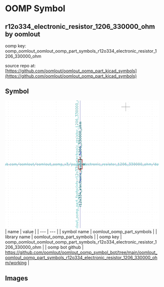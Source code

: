 # OOMP Symbol  
## r12o334_electronic_resistor_1206_330000_ohm  by oomlout  
  
oomp key: oomp_oomlout_oomlout_oomp_part_symbols_r12o334_electronic_resistor_1206_330000_ohm  
  
source repo at: [https://github.com/oomlout/oomlout_oomp_part_kicad_symbols](https://github.com/oomlout/oomlout_oomp_part_kicad_symbols)  
## Symbol  
  
[![working.png](working_600.png)](working.png)  
| name | value | 
| --- | --- | 
| symbol name | oomlout_oomp_part_symbols | 
| library name | oomlout_oomp_part_symbols | 
| oomp key | oomp_oomlout_oomlout_oomp_part_symbols_r12o334_electronic_resistor_1206_330000_ohm | 
| oomp bot github | https://github.com/oomlout/oomlout_oomp_symbol_bot/tree/main/oomlout_oomlout_oomp_part_symbols_r12o334_electronic_resistor_1206_330000_ohm/working | 
## Images  
